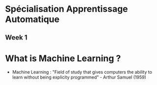 # Spécialisation Apprentissage Automatique

## Week 1

# What is Machine Learning ?

- Machine Learning : "Field of study that gives computers the ability to learn without being explicity programmed" - Arthur Samuel (1959)
 





